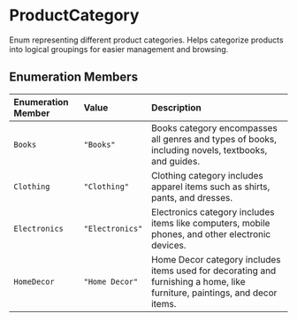 # ProductCategory

Enum representing different product categories.
Helps categorize products into logical groupings for easier management and browsing.

## Enumeration Members

| Enumeration Member | Value | Description |
| :------ | :------ | :------ |
| `Books` | `"Books"` | Books category encompasses all genres and types of books, including novels, textbooks, and guides. |
| `Clothing` | `"Clothing"` | Clothing category includes apparel items such as shirts, pants, and dresses. |
| `Electronics` | `"Electronics"` | Electronics category includes items like computers, mobile phones, and other electronic devices. |
| `HomeDecor` | `"Home Decor"` | Home Decor category includes items used for decorating and furnishing a home, like furniture, paintings, and decor items. |
